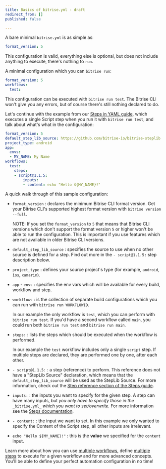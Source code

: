 ```yaml
---
title: Basics of bitrise.yml - draft
redirect_from: []
published: false

---
```

A bare minimal `bitrise.yml` is as simple as:

```yaml
format_version: 5
```

This configuration is valid, everything else is optional, but does not include anything to execute, there's nothing to `run`.

A minimal configuration which you can `bitrise run`:

```yaml
format_version: 5
workflows:
  test:
```

This configuration can be executed with `bitrise run test`. The Bitrise CLI won't give you any errors, but of course there's still nothing declared to do.

Let's continue with the example from our [Steps in YAML guide](/bitrise-cli/steps/#what-is-a-step), which executes a single Script step when you run it with `bitrise run test`, and talk about what's what in the configuration:

```yaml
format_version: 5
default_step_lib_source: https://github.com/bitrise-io/bitrise-steplib.git
project_type: android
app:
  envs:
  - MY_NAME: My Name
workflows:
  test:
    steps:
    - script@1.1.5:
        inputs:
        - content: echo "Hello ${MY_NAME}!"
```

A quick walk through of this sample configuration:

* `format_version` : declares the minimum Bitrise CLI format version. Get your Bitrise CLI's supported highest format version with `bitrise version --full`.

  NOTE: If you set the `format_version` to `5` that means that Bitrise CLI versions which don't support the format version `5` or higher won't be able to run the configuration. This is important if you use features which are not available in older Bitrise CLI versions.
* `default_step_lib_source` : specifies the source to use when no other source is defined for a step. Find out more in the `- script@1.1.5:` step description below.
* `project_type` : defines your source project's type (for example, `android`, `ios`, `xamarin`).
* `app` - `envs` : specifies the env vars which will be available for every build, workflow and step.
* `workflows` : is the collection of separate build configurations which you can run with `bitrise run WORKFLOWID`.

  In our example the only workflow is `test`, which you can perform with `bitrise run test`. If you'd have a second workflow called `main`, you could run both `bitrise run test` and `bitrise run main`.
* `steps:` : lists the steps which should be executed when the workflow is performed.

  In our example the `test` workflow includes only a single `script` step. If multiple steps are declared, they are performed one by one, after each other.
* `- script@1.1.5:` : a step (reference) to perform. This reference does not have a "StepLib Source" declaration, which means that the `default_step_lib_source` will be used as the StepLib Source. For more information, check out the [Step reference section of the Steps guide](/bitrise-cli/steps/#step-reference).
* `inputs:` : the inputs you want to specify for the given step. A step can have many inputs, but _you only have to specify those in the_ `_bitrise.yml_` _which you want to set/overwrite._ For more information see the [Steps documentation](/bitrise-cli/steps).
* `- content:` : the input we want to set. In this example we only wanted to specify the Content of the Script step, all other inputs are irrelevant.
* `echo "Hello ${MY_NAME}!"` : this is the **value** we specified for the `content` input.

Learn more about how you can use [multiple workflows](/bitrise-cli/workflows/), define [multiple steps](/bitrise-cli/steps/) to execute for a given workflow and for more advanced concepts. You'll be able to define your perfect automation configuration in no time!